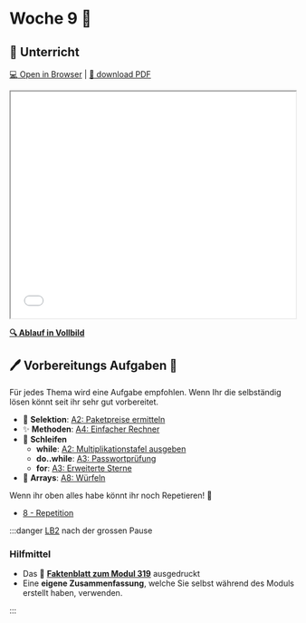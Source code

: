# Woche 9 🥇
## :school: Unterricht

[:computer: Open in Browser](pathname:///slides/LB2) |
[:floppy_disk: download PDF](pathname:///slides/LB2.pdf)

<iframe src="/bbzbl-modul-319/slides/LB2" width="100%" height="400px"></iframe>

**[:mag: Ablauf in Vollbild](pathname:///woche-09)**

## :pen: Vorbereitungs Aufgaben :star2:

Für jedes Thema wird eine Aufgabe empfohlen. Wenn Ihr die selbständig lösen könnt seit ihr sehr gut vorbereitet.

- 🔀 **Selektion**: [A2: Paketpreise ermitteln](/docs/woche03/selektion/aufgaben.md#pen-a2-paketpreise-ermitteln-rocket)
- :sparkles: **Methoden**: [A4: Einfacher Rechner](/docs/woche04/4a-methoden-fehleranalyse/aufgaben.md#pen-a4-einfacher-rechner-rocket)
- 🔁 **Schleifen**
  - **while**: [A2: Multiplikationstafel ausgeben](/docs/woche05/5a-while/aufgaben.md#pen-a2-multiplikationstafel-ausgeben)
  - **do..while**: [A3: Passwortprüfung](/docs/woche05/5a-while/aufgaben.md#pen-a3-passwortprüfung-star2)
  - **for**: [A3: Erweiterte Sterne](/docs/woche07/5a-while/for-aufgaben.md#a3-erweiterte-sterne-star2)
- 🍡 **Arrays**: [A8: Würfeln](/docs/woche07/7a-for-arrays/array-aufgaben.md#a8-würfeln)

Wenn ihr oben alles habe könnt ihr noch Repetieren! :muscle:

- [8 - Repetition](/docs/woche08/8a-repetition/index.md)

:::danger [LB2](../beurteilungen/LB2.md) nach der grossen Pause

### Hilfmittel

- Das :open_book:
  [**Faktenblatt zum Modul 319**](../beurteilungen/images/Formelsammlung-Faktenblatt.pdf) ausgedruckt
- Eine **eigene Zusammenfassung**, welche Sie selbst während des Moduls erstellt
  haben, verwenden.

:::
